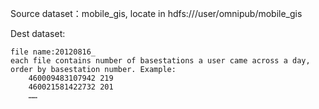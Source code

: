 Source dataset：mobile_gis, locate in hdfs:///user/omnipub/mobile_gis

Dest dataset:

	file name:20120816_
	each file contains number of basestations a user came across a day, order by basestation number. Example:
		460009483107942	219
		460021581422732	201
		……